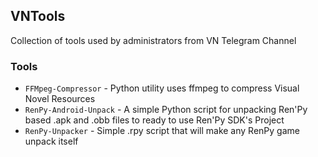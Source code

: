 ## VNTools
Collection of tools used by administrators from VN Telegram Channel

### Tools
* `FFMpeg-Compressor` - Python utility uses ffmpeg to compress Visual Novel Resources
* `RenPy-Android-Unpack` - A simple Python script for unpacking Ren'Py based .apk and .obb files to ready to use Ren'Py SDK's Project
* `RenPy-Unpacker` - Simple .rpy script that will make any RenPy game unpack itself
